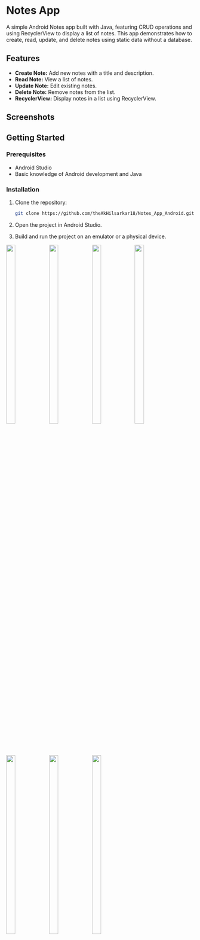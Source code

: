 



# Notes App

A simple Android Notes app built with Java, featuring CRUD operations and using RecyclerView to display a list of notes. This app demonstrates how to create, read, update, and delete notes using static data without a database.

## Features

- **Create Note:** Add new notes with a title and description.
- **Read Note:** View a list of notes.
- **Update Note:** Edit existing notes.
- **Delete Note:** Remove notes from the list.
- **RecyclerView:** Display notes in a list using RecyclerView.

## Screenshots

<!-- Add your app screenshots here -->

## Getting Started

### Prerequisites

- Android Studio
- Basic knowledge of Android development and Java

### Installation

1. Clone the repository:
    ```bash
    git clone https://github.com/theAkHilsarkar18/Notes_App_Android.git
    ```

2. Open the project in Android Studio.

3. Build and run the project on an emulator or a physical device.



<p>
  <img src = "https://github.com/theAkHilsarkar18/Notes_App_Android/assets/113697861/57e44347-8ae7-46f4-8aeb-c4beecef0caf" width=22% height=35%>
   <img src = "https://github.com/theAkHilsarkar18/Notes_App_Android/assets/113697861/61d40f34-8cb6-47d3-9ee3-74ad634d9503" width=22% height=35%>
    <img src = "https://github.com/theAkHilsarkar18/Notes_App_Android/assets/113697861/8fa14c89-ca3a-4fd4-aa7e-e01eed62bba9" width=22% height=35%>
     <img src = "https://github.com/theAkHilsarkar18/Notes_App_Android/assets/113697861/09c92d0d-e53f-4cc1-a1ad-459b465a0b59" width=22% height=35%>
      <img src = "https://github.com/theAkHilsarkar18/Notes_App_Android/assets/113697861/2f525e5a-548c-4048-9f85-26dcf8398a00" width=22% height=35%>
        <img src = "https://github.com/theAkHilsarkar18/Notes_App_Android/assets/113697861/961b9dd4-a1d5-4f94-8ea3-9dbeab30ada3" width=22% height=35%>
   
   <img src = "https://github.com/theAkHilsarkar18/Notes_App_Android/assets/113697861/95d84414-8368-42dc-942c-fcc9cf9b7a6c" width=22% height=35%>

   


 
     
</p>

